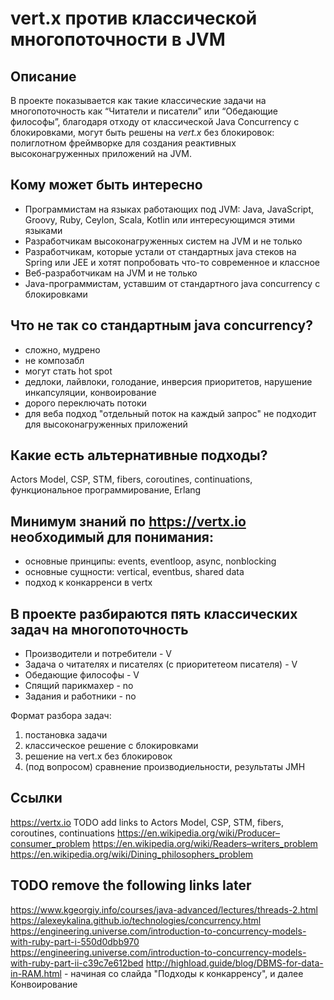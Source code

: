 # vert.x против классической многопоточности в JVM

## Описание
В проекте показывается как такие классические задачи на многопоточность как “Читатели и писатели” или “Обедающие философы”, 
благодаря отходу от классической Java Concurrency с блокировками, могут быть решены на _vert.x_ без блокировок: полиглотном 
фреймворке для создания реактивных высоконагруженных приложений на JVM. 

## Кому может быть интересно
 - Программистам на языках работающих под JVM: Java, JavaScript, Groovy, Ruby, Ceylon, Scala, Kotlin или интересующимся этими языками 
 - Разработчикам высоконагруженных систем на JVM и не только
 - Разработчикам, которые устали от стандартных java стеков на Spring или JEE и хотят попробовать что-то современное и классное 
 - Веб-разработчикам на JVM и не только 
 - Java-программистам, уставшим от стандартного java concurrency с блокировками
 
## Что не так со стандартным java concurrеncy?
* сложно, мудрено
* не композабл
* могут стать hot spot
* дедлоки, лайвлоки, голодание, инверсия приоритетов, нарушение инкапсуляции, конвоирование
* дорого переключать потоки
* для веба подход "отдельный поток на каждый запрос" не подходит для высоконагруженных приложений

## Какие есть альтернативные подходы?
Actors Model, CSP, STM, fibers, coroutines, continuations, функциональное программирование, Erlang

## Минимум знаний по https://vertx.io необходимый для понимания: 
 - основные принципы: events, eventloop, async, nonblocking
 - основные сущности: vertical, eventbus, shared data 
 - подход к конкарренси в vertx
 
## В проекте разбираются пять классических задач на многопоточность
* Производители и потребители - V
* Задача о читателях и писателях (с приоритетеом писателя) - V
* Обедающие философы - V
* Спящий парикмахер - no
* Задания и работники - no

Формат разбора задач: 
 1. постановка задачи
 1. классическое решение с блокировками
 1. решение на vert.x без блокировок
 1. (под вопросом) сравнение производиельности, результаты JMH  

## Ссылки
https://vertx.io
TODO add links to Actors Model, CSP, STM, fibers, coroutines, continuations
https://en.wikipedia.org/wiki/Producer–consumer_problem
https://en.wikipedia.org/wiki/Readers–writers_problem
https://en.wikipedia.org/wiki/Dining_philosophers_problem

## TODO remove the following links later
https://www.kgeorgiy.info/courses/java-advanced/lectures/threads-2.html
https://alexeykalina.github.io/technologies/concurrency.html
https://engineering.universe.com/introduction-to-concurrency-models-with-ruby-part-i-550d0dbb970
https://engineering.universe.com/introduction-to-concurrency-models-with-ruby-part-ii-c39c7e612bed
http://highload.guide/blog/DBMS-for-data-in-RAM.html - начиная со слайда "Подходы к конкарренсу", и далее 
Конвоирование
